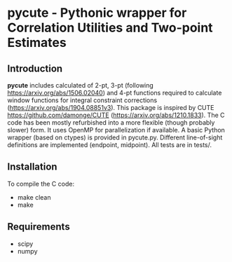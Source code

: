 pycute - Pythonic wrapper for Correlation Utilities and Two-point Estimates
===========================================================================

Introduction
------------

**pycute** includes calculated of 2-pt, 3-pt (following https://arxiv.org/abs/1506.02040) and 4-pt functions required to calculate window functions for integral constraint corrections (https://arxiv.org/abs/1904.08851v3).
This package is inspired by CUTE https://github.com/damonge/CUTE (https://arxiv.org/abs/1210.1833).
The C code has been mostly refurbished into a more flexible (though probably slower) form. It uses OpenMP for parallelization if available.
A basic Python wrapper (based on ctypes) is provided in pycute.py.
Different line-of-sight definitions are implemented (endpoint, midpoint).
All tests are in tests/.

Installation
------------

To compile the C code:
- make clean
- make

Requirements
------------

- scipy
- numpy
